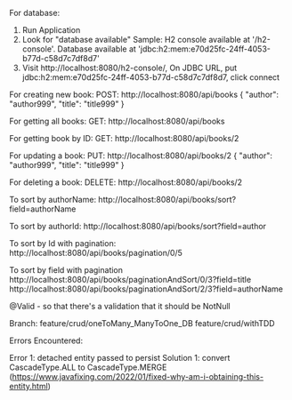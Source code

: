 For database:
1. Run Application
2. Look for "database available"
Sample:
H2 console available at '/h2-console'. Database available at 'jdbc:h2:mem:e70d25fc-24ff-4053-b77d-c58d7c7df8d7'
3. Visit http://localhost:8080/h2-console/, On JDBC URL, put jdbc:h2:mem:e70d25fc-24ff-4053-b77d-c58d7c7df8d7, click connect

For creating new book:
POST: http://localhost:8080/api/books
{
    "author": "author999",
    "title": "title999"
}

For getting all books:
GET: http://localhost:8080/api/books

For getting book by ID:
GET: http://localhost:8080/api/books/2

For updating a book:
PUT: http://localhost:8080/api/books/2
{
    "author": "author999",
    "title": "title999"
}

For deleting a book:
DELETE: http://localhost:8080/api/books/2

To sort by authorName:
http://localhost:8080/api/books/sort?field=authorName

To sort by authorId:
http://localhost:8080/api/books/sort?field=author

To sort by Id with pagination:
http://localhost:8080/api/books/pagination/0/5

To sort by field with pagination
http://localhost:8080/api/books/paginationAndSort/0/3?field=title
http://localhost:8080/api/books/paginationAndSort/2/3?field=authorName

@Valid - so that there's a validation that it should be NotNull

Branch: 
feature/crud/oneToMany_ManyToOne_DB
feature/crud/withTDD




Errors Encountered:

Error 1: detached entity passed to persist
Solution 1: convert CascadeType.ALL to CascadeType.MERGE (https://www.javafixing.com/2022/01/fixed-why-am-i-obtaining-this-entity.html)

